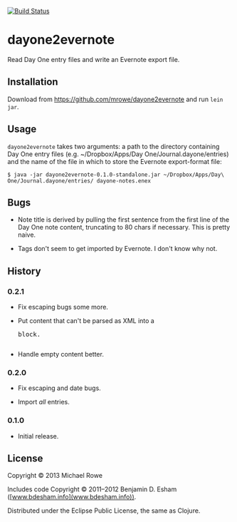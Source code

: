 [![Build Status](https://buildhive.cloudbees.com/job/mrowe/job/dayone2evernote/badge/icon)](https://buildhive.cloudbees.com/job/mrowe/job/dayone2evernote/)

# dayone2evernote

Read Day One entry files and write an Evernote export file.

## Installation

Download from https://github.com/mrowe/dayone2evernote and run `lein jar`.

## Usage

`dayone2evernote` takes two arguments: a path to the directory
containing Day One entry files (e.g. ~/Dropbox/Apps/Day
One/Journal.dayone/entries) and the name of the file in which to store
the Evernote export-format file:

    $ java -jar dayone2evernote-0.1.0-standalone.jar ~/Dropbox/Apps/Day\ One/Journal.dayone/entries/ dayone-notes.enex


## Bugs

 * Note title is derived by pulling the first sentence from the first
   line of the Day One note content, truncating to 80 chars if
   necessary. This is pretty naive.

 * Tags don't seem to get imported by Evernote. I don't know why not.

## History

### 0.2.1

 * Fix escaping bugs some more.

 * Put content that can't be parsed as XML into a <pre> block.

 * Handle empty content better.

### 0.2.0

 * Fix escaping and date bugs.
 
 * Import *all* entries.

### 0.1.0

 * Initial release.

## License

Copyright © 2013 Michael Rowe

Includes code Copyright © 2011–2012 Benjamin D. Esham ([www.bdesham.info](www.bdesham.info)).

Distributed under the Eclipse Public License, the same as Clojure.
